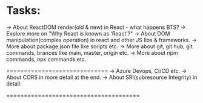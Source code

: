 # Tasks:
-> About ReactDOM render(old & new) in React - what happens BTS?
-> Explore more on "Why React is known as ‘React’?"
-> About DOM manipulation(complex operation) in react and other JS libs & frameworks.
-> More about package.json file like scripts etc.
-> More about git, git hub, git commands, brances like main, master, origin etc.
-> More about npm commands, npx commands etc.

=============================
-> Azure Devops, CI/CD etc.
-> About CORS in more detail at the end.
-> About SRI(subresource Integrity) in detail.

======================================